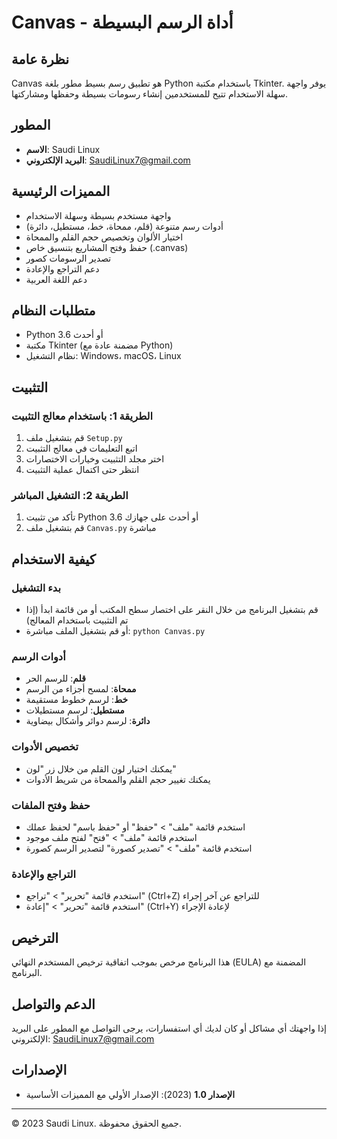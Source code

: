 # Canvas - أداة الرسم البسيطة

## نظرة عامة
Canvas هو تطبيق رسم بسيط مطور بلغة Python باستخدام مكتبة Tkinter. يوفر واجهة سهلة الاستخدام تتيح للمستخدمين إنشاء رسومات بسيطة وحفظها ومشاركتها.

## المطور
- **الاسم**: Saudi Linux
- **البريد الإلكتروني**: SaudiLinux7@gmail.com

## المميزات الرئيسية
- واجهة مستخدم بسيطة وسهلة الاستخدام
- أدوات رسم متنوعة (قلم، ممحاة، خط، مستطيل، دائرة)
- اختيار الألوان وتخصيص حجم القلم والممحاة
- حفظ وفتح المشاريع بتنسيق خاص (.canvas)
- تصدير الرسومات كصور
- دعم التراجع والإعادة
- دعم اللغة العربية

## متطلبات النظام
- Python 3.6 أو أحدث
- مكتبة Tkinter (مضمنة عادة مع Python)
- نظام التشغيل: Windows، macOS، Linux

## التثبيت

### الطريقة 1: باستخدام معالج التثبيت
1. قم بتشغيل ملف `Setup.py`
2. اتبع التعليمات في معالج التثبيت
3. اختر مجلد التثبيت وخيارات الاختصارات
4. انتظر حتى اكتمال عملية التثبيت

### الطريقة 2: التشغيل المباشر
1. تأكد من تثبيت Python 3.6 أو أحدث على جهازك
2. قم بتشغيل ملف `Canvas.py` مباشرة

## كيفية الاستخدام

### بدء التشغيل
- قم بتشغيل البرنامج من خلال النقر على اختصار سطح المكتب أو من قائمة ابدأ (إذا تم التثبيت باستخدام المعالج)
- أو قم بتشغيل الملف مباشرة: `python Canvas.py`

### أدوات الرسم
- **قلم**: للرسم الحر
- **ممحاة**: لمسح أجزاء من الرسم
- **خط**: لرسم خطوط مستقيمة
- **مستطيل**: لرسم مستطيلات
- **دائرة**: لرسم دوائر وأشكال بيضاوية

### تخصيص الأدوات
- يمكنك اختيار لون القلم من خلال زر "لون"
- يمكنك تغيير حجم القلم والممحاة من شريط الأدوات

### حفظ وفتح الملفات
- استخدم قائمة "ملف" > "حفظ" أو "حفظ باسم" لحفظ عملك
- استخدم قائمة "ملف" > "فتح" لفتح ملف موجود
- استخدم قائمة "ملف" > "تصدير كصورة" لتصدير الرسم كصورة

### التراجع والإعادة
- استخدم قائمة "تحرير" > "تراجع" (Ctrl+Z) للتراجع عن آخر إجراء
- استخدم قائمة "تحرير" > "إعادة" (Ctrl+Y) لإعادة الإجراء

## الترخيص
هذا البرنامج مرخص بموجب اتفاقية ترخيص المستخدم النهائي (EULA) المضمنة مع البرنامج.

## الدعم والتواصل
إذا واجهتك أي مشاكل أو كان لديك أي استفسارات، يرجى التواصل مع المطور على البريد الإلكتروني: SaudiLinux7@gmail.com

## الإصدارات
- **الإصدار 1.0** (2023): الإصدار الأولي مع المميزات الأساسية

---

© 2023 Saudi Linux. جميع الحقوق محفوظة.